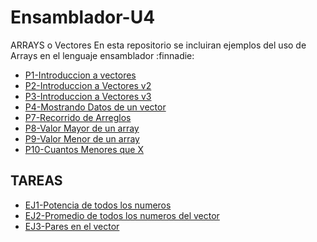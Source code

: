 # Ensamblador-U4
ARRAYS o Vectores
En esta repositorio se incluiran ejemplos del uso de Arrays en el lenguaje ensamblador :finnadie:
* [P1-Introduccion a vectores](https://github.com/emmaprofemx/Ensamblador-U4/blob/main/UNIDAD4/P1_IntroVectores.asm)
* [P2-Introduccion a Vectores v2](https://github.com/emmaprofemx/Ensamblador-U4/blob/main/UNIDAD4/P2_IntroVecotres2.asm)
* [P3-Introduccion a Vectores v3](https://github.com/emmaprofemx/Ensamblador-U4/blob/main/UNIDAD4/P3_IntroVectores3v2.asm)
* [P4-Mostrando Datos de un vector](https://github.com/emmaprofemx/Ensamblador-U4/blob/main/UNIDAD4/P4_MostrandoDatos.asm)
* [P7-Recorrido de Arreglos](https://github.com/emmaprofemx/Ensamblador-U4/blob/main/UNIDAD4/P_07_RecorridoArreglos.asm)
* [P8-Valor Mayor de un array](https://github.com/emmaprofemx/Ensamblador-U4/blob/main/UNIDAD4/P_8_ValorMayor.asm)
* [P9-Valor Menor de un array](https://github.com/emmaprofemx/Ensamblador-U4/blob/main/UNIDAD4/P_9_ValorMenor.asm)
* [P10-Cuantos Menores que X](https://github.com/emmaprofemx/Ensamblador-U4/blob/main/UNIDAD4/P_10_CuantosMenoresQueX.asm)

## TAREAS 
* [EJ1-Potencia de todos los numeros](https://github.com/emmaprofemx/Ensamblador-U4/blob/main/UNIDAD4/Ej_cuadrado.asm)
* [EJ2-Promedio de todos los numeros del vector](https://github.com/emmaprofemx/Ensamblador-U4/blob/main/UNIDAD4/Ej_promedio.asm)
* [EJ3-Pares en el vector](https://github.com/emmaprofemx/Ensamblador-U4/blob/main/UNIDAD4/Ej_Par.asm)
